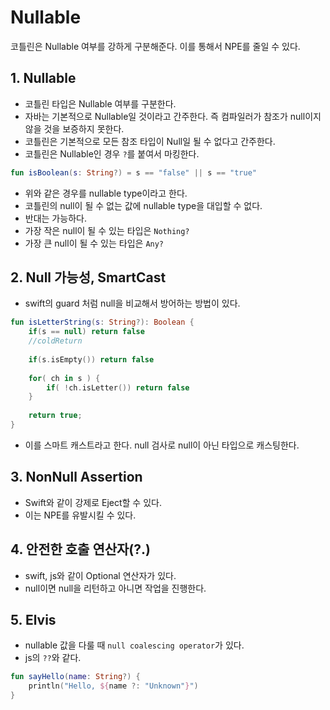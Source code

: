 # Nullable

코틀린은 Nullable 여부를 강하게 구분해준다. 이를 통해서 NPE를 줄일 수 있다.

## 1. Nullable
- 코틀린 타입은 Nullable 여부를 구분한다.
- 자바는 기본적으로 Nullable일 것이라고 간주한다. 즉 컴파일러가 참조가 null이지 않을 것을 보증하지 못한다.
- 코틀린은 기본적으로 모든 참조 타입이 Null일 될 수 없다고 간주한다.
- 코틀린은 Nullable인 경우 `?`를 붙여서 마킹한다.

```kotlin
fun isBoolean(s: String?) = s == "false" || s == "true"
```

- 위와 같은 경우를 nullable type이라고 한다. 
- 코틀린의 null이 될 수 없는 값에 nullable type을 대입할 수 없다.
- 반대는 가능하다.
- 가장 작은 null이 될 수 있는 타입은 `Nothing?`
- 가장 큰 null이 될 수 있는 타입은 `Any?`


## 2. Null 가능성, SmartCast
- swift의 guard 처럼 null을 비교해서 방어하는 방법이 있다.
```kotlin
fun isLetterString(s: String?): Boolean {
    if(s == null) return false
    //coldReturn
    
    if(s.isEmpty()) return false
    
    for( ch in s ) {
        if( !ch.isLetter()) return false
    }
    
    return true;
}
```

- 이를 스마트 캐스트라고 한다. null 검사로 null이 아닌 타입으로 캐스팅한다.

## 3. NonNull Assertion
- Swift와 같이 강제로 Eject할 수 있다.
- 이는 NPE를 유발시킬 수 있다.

## 4. 안전한 호출 연산자(?.)
- swift, js와 같이 Optional 연산자가 있다.
- null이면 null을 리턴하고 아니면 작업을 진행한다.

## 5. Elvis
- nullable 값을 다룰 때 `null coalescing operator`가 있다. 
- js의 `??`와 같다.

```kotlin
fun sayHello(name: String?) {
    println("Hello, ${name ?: "Unknown"}")
}
```


